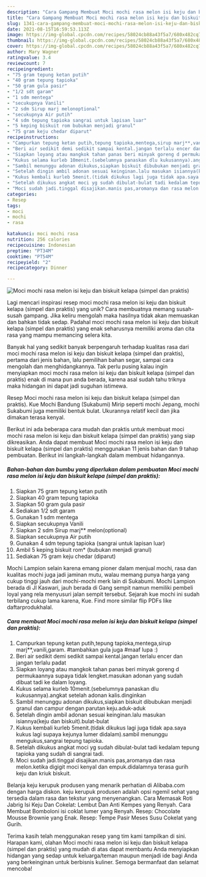 ```yaml
---
description: "Cara Gampang Membuat Moci mochi rasa melon isi keju dan biskuit kelapa (simpel dan praktis) Anti Gagal"
title: "Cara Gampang Membuat Moci mochi rasa melon isi keju dan biskuit kelapa (simpel dan praktis) Anti Gagal"
slug: 1341-cara-gampang-membuat-moci-mochi-rasa-melon-isi-keju-dan-biskuit-kelapa-simpel-dan-praktis-anti-gagal
date: 2021-08-15T16:59:53.113Z
image: https://img-global.cpcdn.com/recipes/58024cb88a43f5a7/680x482cq70/moci-mochi-rasa-melon-isi-keju-dan-biskuit-kelapa-simpel-dan-praktis-foto-resep-utama.jpg
thumbnail: https://img-global.cpcdn.com/recipes/58024cb88a43f5a7/680x482cq70/moci-mochi-rasa-melon-isi-keju-dan-biskuit-kelapa-simpel-dan-praktis-foto-resep-utama.jpg
cover: https://img-global.cpcdn.com/recipes/58024cb88a43f5a7/680x482cq70/moci-mochi-rasa-melon-isi-keju-dan-biskuit-kelapa-simpel-dan-praktis-foto-resep-utama.jpg
author: Mary Wagner
ratingvalue: 3.4
reviewcount: 7
recipeingredient:
- "75 gram tepung ketan putih"
- "40 gram tepung tapioka"
- "50 gram gula pasir"
- "1/2 sdt garam"
- "1 sdm mentega"
- "secukupnya Vanili"
- "2 sdm Sirup marj melonoptional"
- "secukupnya Air putih"
- "4 sdm tepung tapioka sangrai untuk lapisan luar"
- "5 keping biskuit rom bubukan menjadi granul"
- "75 gram keju chedar diparut"
recipeinstructions:
- "Campurkan tepung ketan putih,tepung tapioka,mentega,sirup marj**,vanili,garam. #tambahkan gula juga #maaf lupa :)"
- "Beri air sedikit demi sedikit sampai kental.jangan terlalu encer dan jangan terlalu padat"
- "Siapkan loyang atau mangkok tahan panas beri minyak goreng d permukaannya supaya tidak lengket.masukan adonan yang sudah dibuat tadi ke dalam loyang."
- "Kukus selama kurleb 10menit.(sebelumnya panaskan dlu kukusannya).angkat setelah adonan kalis.dinginkan"
- "Sambil menunggu adonan dikukus,siapkan biskuit dibubukan menjadi granul dan campur dengan parutan keju.aduk-aduk"
- "Setelah dingin ambil adonan sesuai keinginan.lalu masukan isiannya(keju dan biskuit).bulat-bulat"
- "Kukus kembali kurleb 5menit.(tidak dikukus lagi juga tidak apa.saya kukus lagi supaya kejunya lumer didalam).sambil menunggu mengukus,sangrai tepung tapioka."
- "Setelah dikukus angkat moci yg sudah dibulat-bulat tadi kedalam tepung tapioka yang sudah di sangrai tadi."
- "Moci sudah jadi.tinggal disajikan.manis pas,aromanya dan rasa melon.ketika digigit moci kenyal dan empuk.didalamnya terasa gurih keju dan kriuk biskuit."
categories:
- Resep
tags:
- moci
- mochi
- rasa

katakunci: moci mochi rasa 
nutrition: 256 calories
recipecuisine: Indonesian
preptime: "PT34M"
cooktime: "PT54M"
recipeyield: "2"
recipecategory: Dinner

---
```



![Moci mochi rasa melon isi keju dan biskuit kelapa (simpel dan praktis)](https://img-global.cpcdn.com/recipes/58024cb88a43f5a7/680x482cq70/moci-mochi-rasa-melon-isi-keju-dan-biskuit-kelapa-simpel-dan-praktis-foto-resep-utama.jpg)

Lagi mencari inspirasi resep moci mochi rasa melon isi keju dan biskuit kelapa (simpel dan praktis) yang unik? Cara membuatnya memang susah-susah gampang. Jika keliru mengolah maka hasilnya tidak akan memuaskan dan bahkan tidak sedap. Padahal moci mochi rasa melon isi keju dan biskuit kelapa (simpel dan praktis) yang enak seharusnya memiliki aroma dan cita rasa yang mampu memancing selera kita.

Banyak hal yang sedikit banyak berpengaruh terhadap kualitas rasa dari moci mochi rasa melon isi keju dan biskuit kelapa (simpel dan praktis), pertama dari jenis bahan, lalu pemilihan bahan segar, sampai cara mengolah dan menghidangkannya. Tak perlu pusing kalau ingin menyiapkan moci mochi rasa melon isi keju dan biskuit kelapa (simpel dan praktis) enak di mana pun anda berada, karena asal sudah tahu triknya maka hidangan ini dapat jadi suguhan istimewa.

Resep Moci mochi rasa melon isi keju dan biskuit kelapa (simpel dan praktis). Kue Mochi Bandung (Sukabumi) Mirip seperti mochi Jepang, mochi Sukabumi juga memiliki bentuk bulat. Ukurannya relatif kecil dan jika dimakan terasa kenyal.


Berikut ini ada beberapa cara mudah dan praktis untuk membuat moci mochi rasa melon isi keju dan biskuit kelapa (simpel dan praktis) yang siap dikreasikan. Anda dapat membuat Moci mochi rasa melon isi keju dan biskuit kelapa (simpel dan praktis) menggunakan 11 jenis bahan dan 9 tahap pembuatan. Berikut ini langkah-langkah dalam membuat hidangannya.

<!--inarticleads1-->

##### Bahan-bahan dan bumbu yang diperlukan dalam pembuatan Moci mochi rasa melon isi keju dan biskuit kelapa (simpel dan praktis):

1. Siapkan 75 gram tepung ketan putih
1. Siapkan 40 gram tepung tapioka
1. Siapkan 50 gram gula pasir
1. Sediakan 1/2 sdt garam
1. Gunakan 1 sdm mentega
1. Siapkan secukupnya Vanili
1. Siapkan 2 sdm Sirup marj** melon(optional)
1. Siapkan secukupnya Air putih
1. Gunakan 4 sdm tepung tapioka (sangrai untuk lapisan luar)
1. Ambil 5 keping biskuit rom* (bubukan menjadi granul)
1. Sediakan 75 gram keju chedar (diparut)


Mochi Lampion selain karena emang pioner dalam menjual mochi, rasa dan kualitas mochi juga jadi jaminan mutu, walau memang punya harga yang cukup tinggi jauh dari mochi-mochi merk lain di Sukabumi. Mochi Lampion berada di Jl Kaswari, jauh berada di Gang sempit namun memiliki pembeli loyal yang rela menyusuri jalan sempit tersebut. Sejarah kue mochi ini sudah terbilang cukup lama karena, Kue. Find more similar flip PDFs like daftarprodukhalal. 

<!--inarticleads2-->

##### Cara membuat Moci mochi rasa melon isi keju dan biskuit kelapa (simpel dan praktis):

1. Campurkan tepung ketan putih,tepung tapioka,mentega,sirup marj**,vanili,garam. #tambahkan gula juga #maaf lupa :)
1. Beri air sedikit demi sedikit sampai kental.jangan terlalu encer dan jangan terlalu padat
1. Siapkan loyang atau mangkok tahan panas beri minyak goreng d permukaannya supaya tidak lengket.masukan adonan yang sudah dibuat tadi ke dalam loyang.
1. Kukus selama kurleb 10menit.(sebelumnya panaskan dlu kukusannya).angkat setelah adonan kalis.dinginkan
1. Sambil menunggu adonan dikukus,siapkan biskuit dibubukan menjadi granul dan campur dengan parutan keju.aduk-aduk
1. Setelah dingin ambil adonan sesuai keinginan.lalu masukan isiannya(keju dan biskuit).bulat-bulat
1. Kukus kembali kurleb 5menit.(tidak dikukus lagi juga tidak apa.saya kukus lagi supaya kejunya lumer didalam).sambil menunggu mengukus,sangrai tepung tapioka.
1. Setelah dikukus angkat moci yg sudah dibulat-bulat tadi kedalam tepung tapioka yang sudah di sangrai tadi.
1. Moci sudah jadi.tinggal disajikan.manis pas,aromanya dan rasa melon.ketika digigit moci kenyal dan empuk.didalamnya terasa gurih keju dan kriuk biskuit.


Belanja keju kerupuk produsen yang menarik perhatian di Alibaba.com dengan harga diskon. keju kerupuk produsen adalah opsi ngemil sehat yang tersedia dalam rasa dan tekstur yang menyenangkan. Cara Memasak Roti Jabrig Isi Keju Dan Cokelat: Lembut Dan Anti Kempes yang Renyah. Cara Membuat Bomboloni isi coklat lumer yang Renyah. Resep: Chocolate Mousse Brownie yang Enak. Resep: Tempe Pasir Meses Susu Cokelat yang Gurih. 

Terima kasih telah menggunakan resep yang tim kami tampilkan di sini. Harapan kami, olahan Moci mochi rasa melon isi keju dan biskuit kelapa (simpel dan praktis) yang mudah di atas dapat membantu Anda menyiapkan hidangan yang sedap untuk keluarga/teman maupun menjadi ide bagi Anda yang berkeinginan untuk berbisnis kuliner. Semoga bermanfaat dan selamat mencoba!
